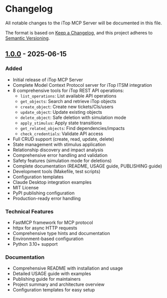 # Changelog

All notable changes to the iTop MCP Server will be documented in this file.

The format is based on [Keep a Changelog](https://keepachangelog.com/en/1.0.0/),
and this project adheres to [Semantic Versioning](https://semver.org/spec/v2.0.0.html).

## [1.0.0] - 2025-06-15

### Added
- Initial release of iTop MCP Server
- Complete Model Context Protocol server for iTop ITSM integration
- 8 comprehensive tools for iTop REST API operations:
  - `list_operations`: List available API operations
  - `get_objects`: Search and retrieve iTop objects  
  - `create_object`: Create new tickets/CIs/users
  - `update_object`: Update existing objects
  - `delete_object`: Safe deletion with simulation mode
  - `apply_stimulus`: Apply state transitions
  - `get_related_objects`: Find dependencies/impacts
  - `check_credentials`: Validate API access
- Full CRUD support (create, read, update, delete)
- State management with stimulus application
- Relationship discovery and impact analysis
- Comprehensive error handling and validation
- Safety features (simulation mode for deletions)
- Complete documentation (README, USAGE guide, PUBLISHING guide)
- Development tools (Makefile, test scripts)
- Configuration templates
- Claude Desktop integration examples
- MIT License
- PyPI publishing configuration
- Production-ready error handling

### Technical Features
- FastMCP framework for MCP protocol
- httpx for async HTTP requests
- Comprehensive type hints and documentation
- Environment-based configuration
- Python 3.10+ support

### Documentation
- Comprehensive README with installation and usage
- Detailed USAGE guide with examples
- Publishing guide for maintainers
- Project summary and architecture overview
- Configuration templates for easy setup

[1.0.0]: https://github.com/roneydsilva/itop-mcp/releases/tag/v1.0.0
